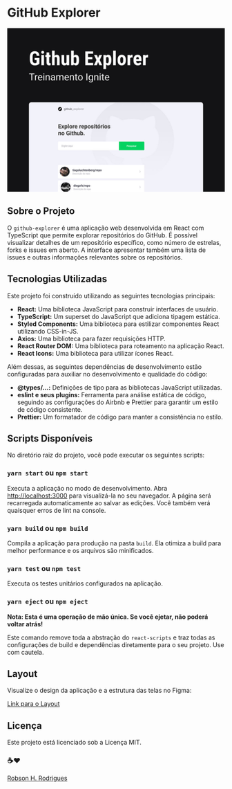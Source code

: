# GitHub Explorer

<p align="center">
    <img alt="screenshot" title="Screenshot" src="./.github/cover.jpg" />
</p>

## Sobre o Projeto

O `github-explorer` é uma aplicação web desenvolvida em React com TypeScript que permite explorar repositórios do GitHub. É possível visualizar detalhes de um repositório específico, como número de estrelas, forks e issues em aberto. A interface apresentar também uma lista de issues e outras informações relevantes sobre os repositórios.

## Tecnologias Utilizadas

Este projeto foi construído utilizando as seguintes tecnologias principais:

- **React:** Uma biblioteca JavaScript para construir interfaces de usuário.
- **TypeScript:** Um superset do JavaScript que adiciona tipagem estática.
- **Styled Components:** Uma biblioteca para estilizar componentes React utilizando CSS-in-JS.
- **Axios:** Uma biblioteca para fazer requisições HTTP.
- **React Router DOM:** Uma biblioteca para roteamento na aplicação React.
- **React Icons:** Uma biblioteca para utilizar ícones React.

Além dessas, as seguintes dependências de desenvolvimento estão configuradas para auxiliar no desenvolvimento e qualidade do código:

- **@types/...:** Definições de tipo para as bibliotecas JavaScript utilizadas.
- **eslint e seus plugins:** Ferramenta para análise estática de código, seguindo as configurações do Airbnb e Prettier para garantir um estilo de código consistente.
- **Prettier:** Um formatador de código para manter a consistência no estilo.

## Scripts Disponíveis

No diretório raiz do projeto, você pode executar os seguintes scripts:

### `yarn start` ou `npm start`

Executa a aplicação no modo de desenvolvimento. Abra [http://localhost:3000](http://localhost:3000) para visualizá-la no seu navegador. A página será recarregada automaticamente ao salvar as edições. Você também verá quaisquer erros de lint na console.

### `yarn build` ou `npm build`

Compila a aplicação para produção na pasta `build`. Ela otimiza a build para melhor performance e os arquivos são minificados.

### `yarn test` ou `npm test`

Executa os testes unitários configurados na aplicação.

### `yarn eject` ou `npm eject`

**Nota: Esta é uma operação de mão única. Se você ejetar, não poderá voltar atrás!**

Este comando remove toda a abstração do `react-scripts` e traz todas as configurações de build e dependências diretamente para o seu projeto. Use com cautela.

## Layout

Visualize o design da aplicação e a estrutura das telas no Figma:

[Link para o Layout](https://www.figma.com/design/HOCmxfrElzLpI75LdzFLia/Github-Explorer)

## Licença

Este projeto está licenciado sob a Licença MIT.

### ☕❤

[Robson H. Rodrigues](https://www.linkedin.com/in/robson-h-rodrigues-93341746/)
